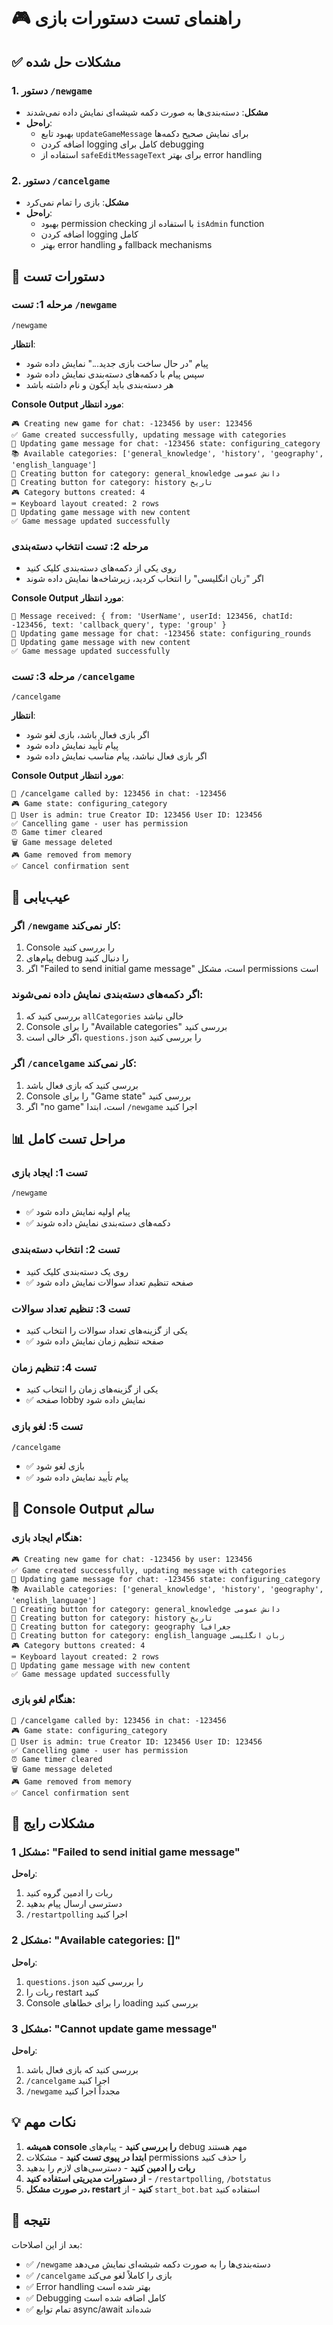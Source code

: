 # 🎮 راهنمای تست دستورات بازی

## ✅ مشکلات حل شده

### 1. **دستور `/newgame`**
- **مشکل**: دسته‌بندی‌ها به صورت دکمه شیشه‌ای نمایش داده نمی‌شدند
- **راه‌حل**: 
  - بهبود تابع `updateGameMessage` برای نمایش صحیح دکمه‌ها
  - اضافه کردن logging کامل برای debugging
  - استفاده از `safeEditMessageText` برای بهتر error handling

### 2. **دستور `/cancelgame`**
- **مشکل**: بازی را تمام نمی‌کرد
- **راه‌حل**:
  - بهبود permission checking با استفاده از `isAdmin` function
  - اضافه کردن logging کامل
  - بهتر error handling و fallback mechanisms

## 🎯 دستورات تست

### **مرحله 1: تست `/newgame`**
```
/newgame
```
**انتظار**:
- پیام "در حال ساخت بازی جدید..." نمایش داده شود
- سپس پیام با دکمه‌های دسته‌بندی نمایش داده شود
- هر دسته‌بندی باید آیکون و نام داشته باشد

**Console Output مورد انتظار**:
```
🎮 Creating new game for chat: -123456 by user: 123456
✅ Game created successfully, updating message with categories
🔄 Updating game message for chat: -123456 state: configuring_category
📚 Available categories: ['general_knowledge', 'history', 'geography', 'english_language']
🎯 Creating button for category: general_knowledge دانش عمومی
🎯 Creating button for category: history تاریخ
🎮 Category buttons created: 4
⌨️ Keyboard layout created: 2 rows
📝 Updating game message with new content
✅ Game message updated successfully
```

### **مرحله 2: تست انتخاب دسته‌بندی**
- روی یکی از دکمه‌های دسته‌بندی کلیک کنید
- اگر "زبان انگلیسی" را انتخاب کردید، زیرشاخه‌ها نمایش داده شوند

**Console Output مورد انتظار**:
```
📨 Message received: { from: 'UserName', userId: 123456, chatId: -123456, text: 'callback_query', type: 'group' }
🔄 Updating game message for chat: -123456 state: configuring_rounds
📝 Updating game message with new content
✅ Game message updated successfully
```

### **مرحله 3: تست `/cancelgame`**
```
/cancelgame
```
**انتظار**:
- اگر بازی فعال باشد، بازی لغو شود
- پیام تأیید نمایش داده شود
- اگر بازی فعال نباشد، پیام مناسب نمایش داده شود

**Console Output مورد انتظار**:
```
🎯 /cancelgame called by: 123456 in chat: -123456
🎮 Game state: configuring_category
👤 User is admin: true Creator ID: 123456 User ID: 123456
✅ Cancelling game - user has permission
⏰ Game timer cleared
🗑️ Game message deleted
🎮 Game removed from memory
✅ Cancel confirmation sent
```

## 🔧 عیب‌یابی

### **اگر `/newgame` کار نمی‌کند:**
1. Console را بررسی کنید
2. پیام‌های debug را دنبال کنید
3. اگر "Failed to send initial game message" است، مشکل permissions است

### **اگر دکمه‌های دسته‌بندی نمایش داده نمی‌شوند:**
1. بررسی کنید که `allCategories` خالی نباشد
2. Console را برای "Available categories" بررسی کنید
3. اگر خالی است، `questions.json` را بررسی کنید

### **اگر `/cancelgame` کار نمی‌کند:**
1. بررسی کنید که بازی فعال باشد
2. Console را برای "Game state" بررسی کنید
3. اگر "no game" است، ابتدا `/newgame` اجرا کنید

## 📊 مراحل تست کامل

### **تست 1: ایجاد بازی**
```
/newgame
```
- ✅ پیام اولیه نمایش داده شود
- ✅ دکمه‌های دسته‌بندی نمایش داده شوند

### **تست 2: انتخاب دسته‌بندی**
- روی یک دسته‌بندی کلیک کنید
- ✅ صفحه تنظیم تعداد سوالات نمایش داده شود

### **تست 3: تنظیم تعداد سوالات**
- یکی از گزینه‌های تعداد سوالات را انتخاب کنید
- ✅ صفحه تنظیم زمان نمایش داده شود

### **تست 4: تنظیم زمان**
- یکی از گزینه‌های زمان را انتخاب کنید
- ✅ صفحه lobby نمایش داده شود

### **تست 5: لغو بازی**
```
/cancelgame
```
- ✅ بازی لغو شود
- ✅ پیام تأیید نمایش داده شود

## 🎯 Console Output سالم

### **هنگام ایجاد بازی:**
```
🎮 Creating new game for chat: -123456 by user: 123456
✅ Game created successfully, updating message with categories
🔄 Updating game message for chat: -123456 state: configuring_category
📚 Available categories: ['general_knowledge', 'history', 'geography', 'english_language']
🎯 Creating button for category: general_knowledge دانش عمومی
🎯 Creating button for category: history تاریخ
🎯 Creating button for category: geography جغرافیا
🎯 Creating button for category: english_language زبان انگلیسی
🎮 Category buttons created: 4
⌨️ Keyboard layout created: 2 rows
📝 Updating game message with new content
✅ Game message updated successfully
```

### **هنگام لغو بازی:**
```
🎯 /cancelgame called by: 123456 in chat: -123456
🎮 Game state: configuring_category
👤 User is admin: true Creator ID: 123456 User ID: 123456
✅ Cancelling game - user has permission
⏰ Game timer cleared
🗑️ Game message deleted
🎮 Game removed from memory
✅ Cancel confirmation sent
```

## 🚨 مشکلات رایج

### **مشکل 1: "Failed to send initial game message"**
**راه‌حل**:
1. ربات را ادمین گروه کنید
2. دسترسی ارسال پیام بدهید
3. `/restartpolling` اجرا کنید

### **مشکل 2: "Available categories: []"**
**راه‌حل**:
1. `questions.json` را بررسی کنید
2. ربات را restart کنید
3. Console را برای خطاهای loading بررسی کنید

### **مشکل 3: "Cannot update game message"**
**راه‌حل**:
1. بررسی کنید که بازی فعال باشد
2. `/cancelgame` اجرا کنید
3. `/newgame` مجدداً اجرا کنید

## 💡 نکات مهم

1. **همیشه console را بررسی کنید** - پیام‌های debug مهم هستند
2. **ابتدا در پیوی تست کنید** - مشکلات permissions را حذف کنید
3. **ربات را ادمین کنید** - دسترسی‌های لازم را بدهید
4. **از دستورات مدیریتی استفاده کنید** - `/restartpolling`, `/botstatus`
5. **در صورت مشکل، restart کنید** - از `start_bot.bat` استفاده کنید

## 🎊 نتیجه

بعد از این اصلاحات:
- ✅ `/newgame` دسته‌بندی‌ها را به صورت دکمه شیشه‌ای نمایش می‌دهد
- ✅ `/cancelgame` بازی را کاملاً لغو می‌کند
- ✅ Error handling بهتر شده است
- ✅ Debugging کامل اضافه شده است
- ✅ تمام توابع async/await شده‌اند
